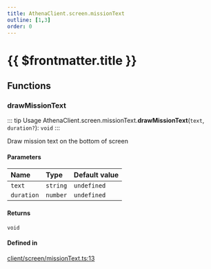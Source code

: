 ```yaml
---
title: AthenaClient.screen.missionText
outline: [1,3]
order: 0
---
```


# {{ $frontmatter.title }}


## Functions

### drawMissionText

::: tip Usage
AthenaClient.screen.missionText.**drawMissionText**(`text`, `duration?`): `void`
:::

Draw mission text on the bottom of screen

#### Parameters

| Name | Type | Default value |
| :------ | :------ | :------ |
| `text` | `string` | `undefined` |
| `duration` | `number` | `undefined` |

#### Returns

`void`

#### Defined in

[client/screen/missionText.ts:13](https://github.com/Stuyk/altv-athena/blob/4945ccd/src/core/client/screen/missionText.ts#L13)

